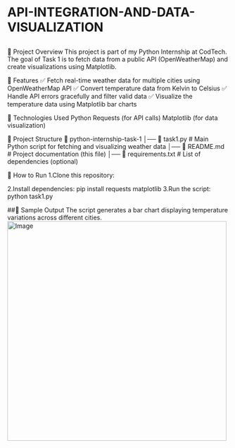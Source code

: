 # API-INTEGRATION-AND-DATA-VISUALIZATION
##
📌 Project Overview
This project is part of my Python Internship at CodTech. The goal of Task 1 is to fetch data from a public API (OpenWeatherMap) and create visualizations using Matplotlib.

🚀 Features
✅ Fetch real-time weather data for multiple cities using OpenWeatherMap API
✅ Convert temperature data from Kelvin to Celsius
✅ Handle API errors gracefully and filter valid data
✅ Visualize the temperature data using Matplotlib bar charts

🔧 Technologies Used
Python
Requests (for API calls)
Matplotlib (for data visualization)

📂 Project Structure
    📁 python-internship-task-1
    │── 📄 task1.py  # Main Python script for fetching and visualizing weather data
    │── 📄 README.md  # Project documentation (this file)
    │── 📄 requirements.txt  # List of dependencies (optional)

📜 How to Run
1.Clone this repository:

2.Install dependencies:
 pip install requests matplotlib
3.Run the script:
 python task1.py

##📌 Sample Output
The script generates a bar chart displaying temperature variations across different cities.
<img width="498" alt="Image" src="https://github.com/user-attachments/assets/4c003424-cb36-4b71-a5d3-6116bbe3d5fa" />
